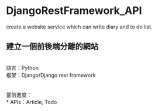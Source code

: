 # DjangoRestFramework_API
create a website service which can write diary and to do list.

建立一個前後端分離的網站<br>
------
<br>
語言：Python<br>
框架：Django/Django rest framework<br>
<br>
<br>
當前進度：<br>
* APIs：Article, Todo<br>
